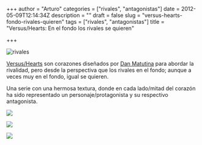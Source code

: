+++
author = "Arturo"
categories = ["rivales", "antagonistas"]
date = 2012-05-09T12:14:34Z
description = ""
draft = false
slug = "versus-hearts-fondo-rivales-quieren"
tags = ["rivales", "antagonistas"]
title = "Versus/Hearts: En el fondo los rivales se quieren"

+++


![rivales](/content/images/2016/06/versus-hearts.jpg)

<a href="http://versushearts.tumblr.com/">Versus/Hearts</a> son corazones diseñados por <a href="http://twistedfork.me/">Dan Matutina</a> para abordar la rivalidad, pero desde la perspectiva que los rivales en el fondo; aunque a veces muy en el fondo, igual se quieren.

Una serie con una hermosa textura, donde en cada lado/mitad del corazón ha sido representado un personaje/protagonista y su respectivo antagonista.

![](/content/images/2016/06/vs-android-ios.jpg)

![](/content/images/2016/06/vs-guason-batman.jpg)

![](/content/images/2016/06/vs-he-man-skeletor.jpg)